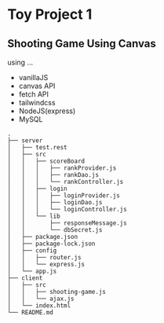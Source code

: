 # Toy Project 1

## Shooting Game Using Canvas

using ...

-   vanillaJS
-   canvas API
-   fetch API
-   tailwindcss
-   NodeJS(express)
-   MySQL

```
.
├── server
│   ├── test.rest
│   ├── src
│   │   ├── scoreBoard
│   │   │   ├── rankProvider.js
│   │   │   ├── rankDao.js
│   │   │   └── rankController.js
│   │   ├── login
│   │   │   ├── loginProvider.js
│   │   │   ├── loginDao.js
│   │   │   └── loginController.js
│   │   └── lib
│   │       ├── responseMessage.js
│   │       └── dbSecret.js
│   ├── package.json
│   ├── package-lock.json
│   ├── config
│   │   ├── router.js
│   │   └── express.js
│   └── app.js
├── client
│   ├── src
│   │   ├── shooting-game.js
│   │   └── ajax.js
│   └── index.html
└── README.md
```
